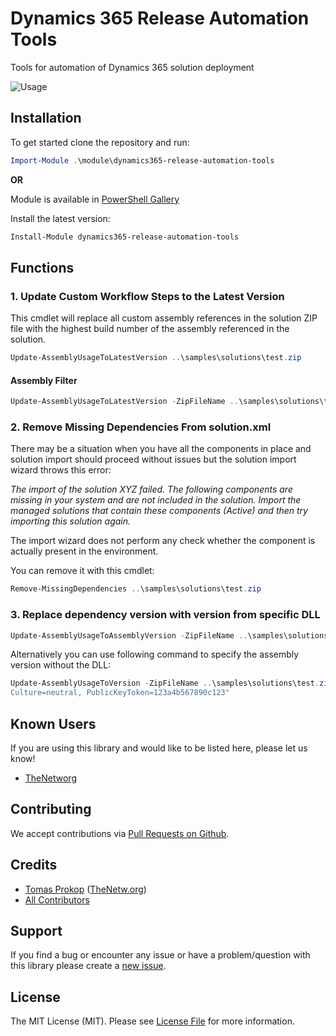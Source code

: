 # Dynamics 365 Release Automation Tools
Tools for automation of Dynamics 365 solution deployment

![Usage](https://media.giphy.com/media/dtBYOo7T6APTEHXOno/giphy.gif)



## Installation
To get started clone the repository and run:

```powershell
Import-Module .\module\dynamics365-release-automation-tools
```

**OR**

Module is available in [PowerShell Gallery](https://www.powershellgallery.com/packages/dynamics365-release-automation-tools)

Install the latest version:

```powershell
Install-Module dynamics365-release-automation-tools
```

## Functions

### 1. Update Custom Workflow Steps to the Latest Version

This cmdlet will replace all custom assembly references in the solution ZIP file with the highest build number of the assembly referenced in the solution.

```powershell
Update-AssemblyUsageToLatestVersion ..\samples\solutions\test.zip
```

#### Assembly Filter
```powershell
Update-AssemblyUsageToLatestVersion -ZipFileName ..\samples\solutions\test.zip -AssemblyName TNTGTools
```

### 2. Remove Missing Dependencies From solution.xml

There may be a situation when you have all the components in place and solution import should proceed without issues but the solution import wizard throws this error:

*The import of the solution XYZ failed. The following components are missing in your system and are not included in the solution. Import the managed solutions that contain these components (Active) and then try importing this solution again.*

The import wizard does not perform any check whether the component is actually present in the environment.

You can remove it with this cmdlet:

```powershell
Remove-MissingDependencies ..\samples\solutions\test.zip
```

### 3. Replace dependency version with version from specific DLL
```powershell
Update-AssemblyUsageToAssemblyVersion -ZipFileName ..\samples\solutions\test.zip -AssemblyPath ..\samples\assemblies\assembly.dll
```
Alternatively you can use following command to specify the assembly version without the DLL:
```powershell
Update-AssemblyUsageToVersion -ZipFileName ..\samples\solutions\test.zip -AssemblyName Test -AssemblyVersion "1.0.0.0" -AssemblyFQN "TestAssembly.Test, version=1.0.0.0, 
Culture=neutral, PublicKeyToken=123a4b567890c123"
```

## Known Users
If you are using this library and would like to be listed here, please let us know!
- [TheNetworg](https://blog.thenetw.org)

## Contributing
We accept contributions via [Pull Requests on Github](https://github.com/TheNetworg/dynamics365-release-automation-tools).

## Credits
- [Tomas Prokop](https://github.com/TomProkop) ([TheNetw.org](https://thenetw.org))
- [All Contributors](https://github.com/TheNetworg/dynamics365-release-automation-tools/contributors)

## Support
If you find a bug or encounter any issue or have a problem/question with this library please create a [new issue](https://github.com/TheNetworg/dynamics365-release-automation-tools/issues).

## License
The MIT License (MIT). Please see [License File](https://github.com/TheNetworg/dynamics365-release-automation-tools/blob/master/LICENSE) for more information.